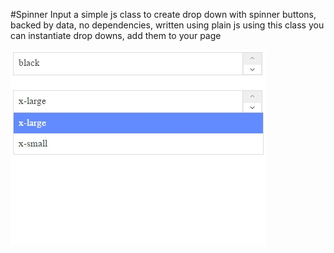 #Spinner Input
a simple js class to create drop down with spinner buttons, backed by data, no dependencies, written using plain js
using this class you can instantiate drop downs, add them to your page

![Spinner Input](spinner_input_screen_shot.jpg "Spinner Input")